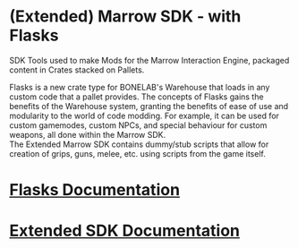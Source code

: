 # (Extended) Marrow SDK - with Flasks
SDK Tools used to make Mods for the Marrow Interaction Engine, packaged content in Crates stacked on Pallets.

Flasks is a new crate type for BONELAB's Warehouse that loads in any custom code that a pallet provides. The concepts of Flasks gains the benefits of the Warehouse system, granting the benefits of ease of use and modularity to the world of code modding. For example, it can be used for custom gamemodes, custom NPCs, and special behaviour for custom weapons, all done within the Marrow SDK.  
The Extended Marrow SDK contains dummy/stub scripts that allow for creation of grips, guns, melee, etc. using scripts from the game itself.

# [Flasks Documentation](https://github.com/maranarasauce/MarrowSDK/wiki)
# [Extended SDK Documentation](https://github.com/notnotnotswipez/Marrow-ExtendedSDK-PATCH-2)
